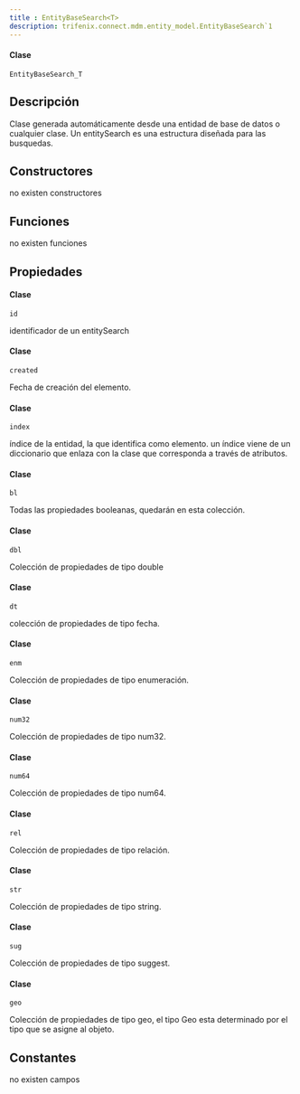 ```yaml
---
title : EntityBaseSearch<T>
description: trifenix.connect.mdm.entity_model.EntityBaseSearch`1
---
```




<CodeBlock slots = 'heading, code' repeat = '1' languages = 'C#' />

#### Clase
```
EntityBaseSearch_T
```

## Descripción
Clase generada automáticamente desde una entidad de base de datos o cualquier clase.
Un entitySearch es una estructura diseñada para las busquedas.
## Constructores

no existen constructores


## Funciones

no existen funciones

## Propiedades

<CodeBlock slots = 'heading, code' repeat = '1' languages = 'C#' />

#### Clase
```
id
```

identificador de un entitySearch
<CodeBlock slots = 'heading, code' repeat = '1' languages = 'C#' />

#### Clase
```
created
```

Fecha de creación del elemento.
<CodeBlock slots = 'heading, code' repeat = '1' languages = 'C#' />

#### Clase
```
index
```

índice de la entidad, la que identifica como elemento.
un índice viene de un diccionario que enlaza con la clase que corresponda
a través de atributos.
<CodeBlock slots = 'heading, code' repeat = '1' languages = 'C#' />

#### Clase
```
bl
```

Todas las propiedades booleanas, quedarán en esta colección.
<CodeBlock slots = 'heading, code' repeat = '1' languages = 'C#' />

#### Clase
```
dbl
```

Colección de propiedades de tipo double
<CodeBlock slots = 'heading, code' repeat = '1' languages = 'C#' />

#### Clase
```
dt
```

colección de propiedades de tipo fecha.
<CodeBlock slots = 'heading, code' repeat = '1' languages = 'C#' />

#### Clase
```
enm
```

Colección de propiedades de tipo enumeración.
<CodeBlock slots = 'heading, code' repeat = '1' languages = 'C#' />

#### Clase
```
num32
```

Colección de propiedades de tipo num32.
<CodeBlock slots = 'heading, code' repeat = '1' languages = 'C#' />

#### Clase
```
num64
```

Colección de propiedades de tipo num64.
<CodeBlock slots = 'heading, code' repeat = '1' languages = 'C#' />

#### Clase
```
rel
```

Colección de propiedades de tipo relación.
<CodeBlock slots = 'heading, code' repeat = '1' languages = 'C#' />

#### Clase
```
str
```

Colección de propiedades de tipo string.
<CodeBlock slots = 'heading, code' repeat = '1' languages = 'C#' />

#### Clase
```
sug
```

Colección de propiedades de tipo suggest.
<CodeBlock slots = 'heading, code' repeat = '1' languages = 'C#' />

#### Clase
```
geo
```

Colección de propiedades de tipo geo,
el tipo Geo esta determinado por el tipo que se asigne al objeto.
## Constantes
no existen campos

